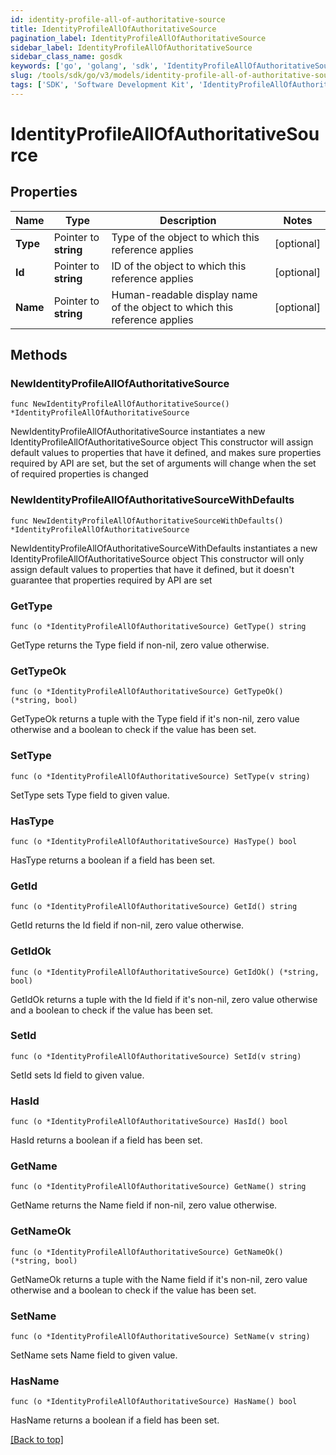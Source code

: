 ```yaml
---
id: identity-profile-all-of-authoritative-source
title: IdentityProfileAllOfAuthoritativeSource
pagination_label: IdentityProfileAllOfAuthoritativeSource
sidebar_label: IdentityProfileAllOfAuthoritativeSource
sidebar_class_name: gosdk
keywords: ['go', 'golang', 'sdk', 'IdentityProfileAllOfAuthoritativeSource'] 
slug: /tools/sdk/go/v3/models/identity-profile-all-of-authoritative-source
tags: ['SDK', 'Software Development Kit', 'IdentityProfileAllOfAuthoritativeSource']
---
```


# IdentityProfileAllOfAuthoritativeSource

## Properties

Name | Type | Description | Notes
------------ | ------------- | ------------- | -------------
**Type** | Pointer to **string** | Type of the object to which this reference applies | [optional] 
**Id** | Pointer to **string** | ID of the object to which this reference applies | [optional] 
**Name** | Pointer to **string** | Human-readable display name of the object to which this reference applies | [optional] 

## Methods

### NewIdentityProfileAllOfAuthoritativeSource

`func NewIdentityProfileAllOfAuthoritativeSource() *IdentityProfileAllOfAuthoritativeSource`

NewIdentityProfileAllOfAuthoritativeSource instantiates a new IdentityProfileAllOfAuthoritativeSource object
This constructor will assign default values to properties that have it defined,
and makes sure properties required by API are set, but the set of arguments
will change when the set of required properties is changed

### NewIdentityProfileAllOfAuthoritativeSourceWithDefaults

`func NewIdentityProfileAllOfAuthoritativeSourceWithDefaults() *IdentityProfileAllOfAuthoritativeSource`

NewIdentityProfileAllOfAuthoritativeSourceWithDefaults instantiates a new IdentityProfileAllOfAuthoritativeSource object
This constructor will only assign default values to properties that have it defined,
but it doesn't guarantee that properties required by API are set

### GetType

`func (o *IdentityProfileAllOfAuthoritativeSource) GetType() string`

GetType returns the Type field if non-nil, zero value otherwise.

### GetTypeOk

`func (o *IdentityProfileAllOfAuthoritativeSource) GetTypeOk() (*string, bool)`

GetTypeOk returns a tuple with the Type field if it's non-nil, zero value otherwise
and a boolean to check if the value has been set.

### SetType

`func (o *IdentityProfileAllOfAuthoritativeSource) SetType(v string)`

SetType sets Type field to given value.

### HasType

`func (o *IdentityProfileAllOfAuthoritativeSource) HasType() bool`

HasType returns a boolean if a field has been set.

### GetId

`func (o *IdentityProfileAllOfAuthoritativeSource) GetId() string`

GetId returns the Id field if non-nil, zero value otherwise.

### GetIdOk

`func (o *IdentityProfileAllOfAuthoritativeSource) GetIdOk() (*string, bool)`

GetIdOk returns a tuple with the Id field if it's non-nil, zero value otherwise
and a boolean to check if the value has been set.

### SetId

`func (o *IdentityProfileAllOfAuthoritativeSource) SetId(v string)`

SetId sets Id field to given value.

### HasId

`func (o *IdentityProfileAllOfAuthoritativeSource) HasId() bool`

HasId returns a boolean if a field has been set.

### GetName

`func (o *IdentityProfileAllOfAuthoritativeSource) GetName() string`

GetName returns the Name field if non-nil, zero value otherwise.

### GetNameOk

`func (o *IdentityProfileAllOfAuthoritativeSource) GetNameOk() (*string, bool)`

GetNameOk returns a tuple with the Name field if it's non-nil, zero value otherwise
and a boolean to check if the value has been set.

### SetName

`func (o *IdentityProfileAllOfAuthoritativeSource) SetName(v string)`

SetName sets Name field to given value.

### HasName

`func (o *IdentityProfileAllOfAuthoritativeSource) HasName() bool`

HasName returns a boolean if a field has been set.


[[Back to top]](#) 


